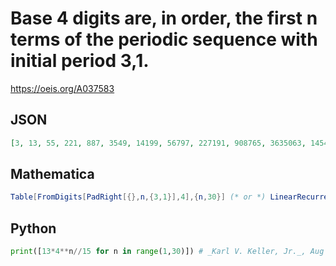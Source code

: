 # Base 4 digits are, in order, the first n terms of the periodic sequence with initial period 3,1\.
https://oeis.org/A037583
## JSON
```JSON
[3, 13, 55, 221, 887, 3549, 14199, 56797, 227191, 908765, 3635063, 14540253, 58161015, 232644061, 930576247, 3722304989, 14889219959, 59556879837, 238227519351, 952910077405, 3811640309623, 15246561238493, 60986244953975]
```
## Mathematica
```Mathematica
Table[FromDigits[PadRight[{},n,{3,1}],4],{n,30}] (* or *) LinearRecurrence[ {4,1,-4},{3,13,55},30] (* _Harvey P. Dale_, Sep 20 2020 *)
```
## Python
```Python
print([13*4**n//15 for n in range(1,30)]) # _Karl V. Keller, Jr._, Aug 04 2021
```
